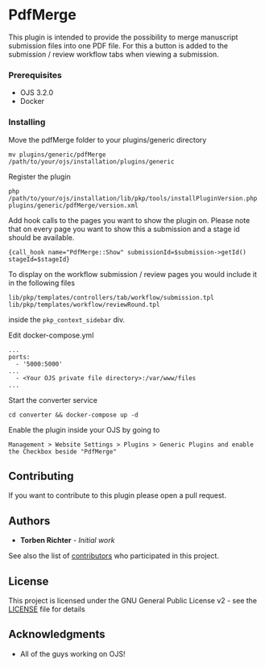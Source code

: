 # PdfMerge

This plugin is intended to provide the possibility to merge manuscript submission files into one PDF file.
For this a button is added to the submission / review workflow tabs when viewing a submission.

### Prerequisites

- OJS 3.2.0
- Docker

### Installing

Move the pdfMerge folder to your plugins/generic directory

```
mv plugins/generic/pdfMerge /path/to/your/ojs/installation/plugins/generic
```

Register the plugin

```
php /path/to/your/ojs/installation/lib/pkp/tools/installPluginVersion.php plugins/generic/pdfMerge/version.xml
```

Add hook calls to the pages you want to show the plugin on. Please note that on every page you want to show this a submission and a stage id should be available.

```
{call_hook name="PdfMerge::Show" submissionId=$submission->getId() stageId=$stageId}
```

To display on the workflow submission / review pages you would include it in the following files

```
lib/pkp/templates/controllers/tab/workflow/submission.tpl
lib/pkp/templates/workflow/reviewRound.tpl
```

inside the ```pkp_context_sidebar``` div.

Edit docker-compose.yml

```
...
ports:
  - '5000:5000'
...
  - <Your OJS private file directory>:/var/www/files
...
```
Start the converter service 

```
cd converter && docker-compose up -d
```

Enable the plugin inside your OJS by going to

```
Management > Website Settings > Plugins > Generic Plugins and enable the Checkbox beside "PdfMerge"
```

## Contributing

If you want to contribute to this plugin please open a pull request.

## Authors

* **Torben Richter** - *Initial work*

See also the list of [contributors](https://github.com/KRONWALLED1134/pdfMerge/contributors) who participated in this project.

## License
This project is licensed under the GNU General Public License v2 - see the [LICENSE](LICENSE) file for details

## Acknowledgments

* All of the guys working on OJS!
